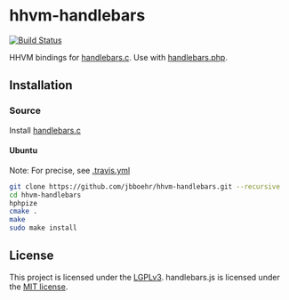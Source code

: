
# hhvm-handlebars

[![Build Status](https://travis-ci.org/jbboehr/hhvm-handlebars.svg?branch=master)](https://travis-ci.org/jbboehr/hhvm-handlebars)

HHVM bindings for [handlebars.c](https://github.com/jbboehr/handlebars.c). Use with [handlebars.php](https://github.com/jbboehr/handlebars.php).


## Installation

### Source

Install [handlebars.c](https://github.com/jbboehr/handlebars.c)

#### Ubuntu

Note: For precise, see [.travis.yml](https://github.com/jbboehr/hhvm-handlebars/blob/master/.travis.yml)

```bash
git clone https://github.com/jbboehr/hhvm-handlebars.git --recursive
cd hhvm-handlebars
hphpize
cmake .
make
sudo make install
```


## License

This project is licensed under the [LGPLv3](http://www.gnu.org/licenses/lgpl-3.0.txt).
handlebars.js is licensed under the [MIT license](http://opensource.org/licenses/MIT).

